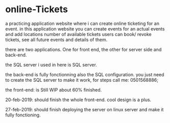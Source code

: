# online-Tickets
a practicing application website where i can create online ticketing for an event.
in this application website you can create events for an actual events and add locations number of available tickets
users can book/ revoke tickets, see all future events and details of them.

there are two applications. One for front end, the other for server side and back-end.

the SQL server i used in here is SQL server. 

the back-end is fully fonctionning also the SQL configuration. you just need to create the SQL server to make it work,
for steps call me:
0501568886;

the front-end: is Still WIP about 60% finished.

20-feb-2019: should finish the whole front-end. cool design is a plus.

27-feb-2019: should finish deploying the server on linux server and make it fully fonctioning. 
